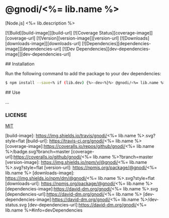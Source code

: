 # @gnodi/<%= lib.name %>

[Node.js] <%= lib.description %>

[![Build][build-image]][build-url]
[![Coverage Status][coverage-image]][coverage-url]
[![Version][version-image]][version-url]
[![Downloads][downloads-image]][downloads-url]
[![Dependencies][dependencies-image]][dependencies-url]
[![Dev Dependencies][dev-dependencies-image]][dev-dependencies-url]

## Installation

Run the following command to add the package to your dev dependencies:
```sh
$ npm install --save<% if (lib.dev) {%>-dev<%}%> @gnodi/<%= lib.name %>
```

## Use

...

### LICENSE

[MIT](LICENSE)

[build-image]: https://img.shields.io/travis/gnodi/<%= lib.name %>.svg?style=flat
[build-url]: https://travis-ci.org/gnodi/<%= lib.name %>
[coverage-image]:https://coveralls.io/repos/github/gnodi/<%= lib.name %>/badge.svg?branch=master
[coverage-url]:https://coveralls.io/github/gnodi/<%= lib.name %>?branch=master
[version-image]: https://img.shields.io/npm/v/@gnodi/<%= lib.name %>.svg?style=flat
[version-url]: https://npmjs.org/package/@gnodi/<%= lib.name %>
[downloads-image]: https://img.shields.io/npm/dm/@gnodi/<%= lib.name %>.svg?style=flat
[downloads-url]: https://npmjs.org/package/@gnodi/<%= lib.name %>
[dependencies-image]:https://david-dm.org/gnodi/<%= lib.name %>.svg
[dependencies-url]:https://david-dm.org/gnodi/<%= lib.name %>
[dev-dependencies-image]:https://david-dm.org/gnodi/<%= lib.name %>/dev-status.svg
[dev-dependencies-url]:https://david-dm.org/gnodi/<%= lib.name %>#info=devDependencies
